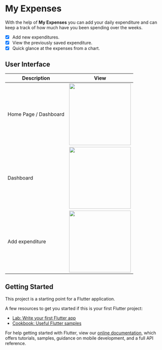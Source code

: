 # My Expenses
With the help of **My Expenses** you can add your daily expenditure and can keep a track of how much have you been spending over the weeks.

- [x] Add new expenditures.
- [x] View the previously saved expenditure.
- [x] Quick glance at the expenses from a chart.

## User Interface

| Description | View |
| ----------- | ---- |
| Home Page / Dashboard | <img src = "https://user-images.githubusercontent.com/61821926/125618790-7e01f8ed-a33f-42c6-8be0-0613486d8b49.png" width = "200" /> |
| Dashboard | <img src = "https://user-images.githubusercontent.com/61821926/125619580-c6b67318-7905-481c-a934-ce1c117c51e5.png" width = "200" /> |
| Add expenditure | <img src = "https://user-images.githubusercontent.com/61821926/125620339-4790c327-5f02-4da3-a417-db94f8767451.png" width = "200" /> |







## Getting Started

This project is a starting point for a Flutter application.

A few resources to get you started if this is your first Flutter project:

- [Lab: Write your first Flutter app](https://flutter.dev/docs/get-started/codelab)
- [Cookbook: Useful Flutter samples](https://flutter.dev/docs/cookbook)

For help getting started with Flutter, view our
[online documentation](https://flutter.dev/docs), which offers tutorials,
samples, guidance on mobile development, and a full API reference.
